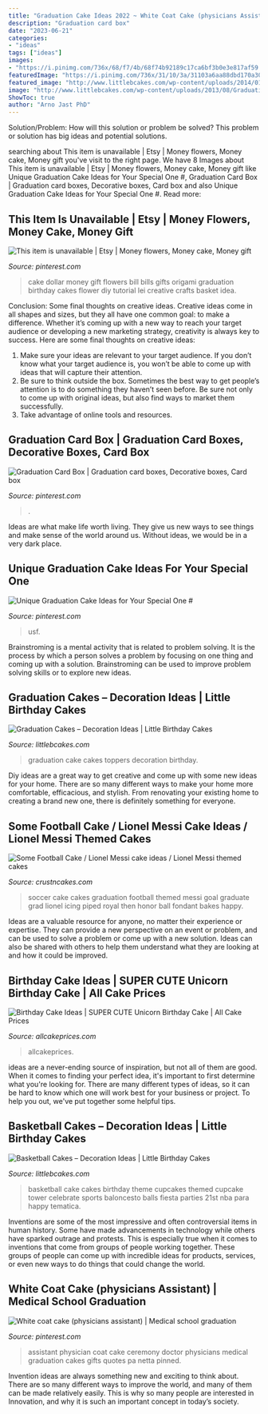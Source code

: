 ```yaml
---
title: "Graduation Cake Ideas 2022 ~ White Coat Cake (physicians Assistant)"
description: "Graduation card box"
date: "2023-06-21"
categories:
- "ideas"
tags: ["ideas"]
images:
- "https://i.pinimg.com/736x/68/f7/4b/68f74b92189c17ca6bf3b0e3e817af59.jpg"
featuredImage: "https://i.pinimg.com/736x/31/10/3a/31103a6aa88dbd170a30c6dd3cea5dac--graduation-card-boxes-graduation-ideas.jpg"
featured_image: "http://www.littlebcakes.com/wp-content/uploads/2014/01/Basketball-Cake-Balls-682x1024.jpg"
image: "http://www.littlebcakes.com/wp-content/uploads/2013/08/Graduation-Cake-Toppers.jpg"
ShowToc: true
author: "Arno Jast PhD"
---
```



Solution/Problem: How will this solution or problem be solved?
This problem or solution has big ideas and potential solutions.

	

		
searching about This item is unavailable | Etsy | Money flowers, Money cake, Money gift you've visit to the right page. We have 8 Images about This item is unavailable | Etsy | Money flowers, Money cake, Money gift like Unique Graduation Cake Ideas for Your Special One #, Graduation Card Box | Graduation card boxes, Decorative boxes, Card box and also Unique Graduation Cake Ideas for Your Special One #. Read more:
		
    
## This Item Is Unavailable | Etsy | Money Flowers, Money Cake, Money Gift

<img loading=lazy src="https://i.pinimg.com/736x/68/f7/4b/68f74b92189c17ca6bf3b0e3e817af59.jpg" onerror="this.onerror=null;this.src='https://tse2.mm.bing.net/th?id=OIP.2RBh_H2aK198nrufq4S2zwHaLH&amp;pid=15.1';" alt="This item is unavailable | Etsy | Money flowers, Money cake, Money gift">

_Source: pinterest.com_

>cake dollar money gift flowers bill bills gifts origami graduation birthday cakes flower diy tutorial lei creative crafts basket idea. 

	

Conclusion: Some final thoughts on creative ideas.
Creative ideas come in all shapes and sizes, but they all have one common goal: to make a difference. Whether it’s coming up with a new way to reach your target audience or developing a new marketing strategy, creativity is always key to success. Here are some final thoughts on creative ideas: 
1. Make sure your ideas are relevant to your target audience. If you don’t know what your target audience is, you won’t be able to come up with ideas that will capture their attention. 
2. Be sure to think outside the box. Sometimes the best way to get people’s attention is to do something they haven’t seen before. Be sure not only to come up with original ideas, but also find ways to market them successfully. 
3. Take advantage of online tools and resources.

    
## Graduation Card Box | Graduation Card Boxes, Decorative Boxes, Card Box

<img loading=lazy src="https://i.pinimg.com/736x/31/10/3a/31103a6aa88dbd170a30c6dd3cea5dac--graduation-card-boxes-graduation-ideas.jpg" onerror="this.onerror=null;this.src='https://tse1.mm.bing.net/th?id=OIP.w8Dk223tGY-80lOgTsLAXgHaJ3&amp;pid=15.1';" alt="Graduation Card Box | Graduation card boxes, Decorative boxes, Card box">

_Source: pinterest.com_

>. 

	

Ideas are what make life worth living. They give us new ways to see things and make sense of the world around us. Without ideas, we would be in a very dark place.

    
## Unique Graduation Cake Ideas For Your Special One #

<img loading=lazy src="https://i.pinimg.com/736x/86/5d/9d/865d9dece6ae5a3131339c87b108280b.jpg" onerror="this.onerror=null;this.src='https://tse4.mm.bing.net/th?id=OIP.H89XekzETx59b_EE45CfPQHaJ4&amp;pid=15.1';" alt="Unique Graduation Cake Ideas for Your Special One #">

_Source: pinterest.com_

>usf. 

	

Brainstroming is a mental activity that is related to problem solving. It is the process by which a person solves a problem by focusing on one thing and coming up with a solution. Brainstroming can be used to improve problem solving skills or to explore new ideas.

    
## Graduation Cakes – Decoration Ideas | Little Birthday Cakes

<img loading=lazy src="http://www.littlebcakes.com/wp-content/uploads/2013/08/Graduation-Cake-Toppers.jpg" onerror="this.onerror=null;this.src='https://tse2.mm.bing.net/th?id=OIP.GEvL3MfpjukUEMgKXFfw4gHaJ4&amp;pid=15.1';" alt="Graduation Cakes – Decoration Ideas | Little Birthday Cakes">

_Source: littlebcakes.com_

>graduation cake cakes toppers decoration birthday. 

	

Diy ideas are a great way to get creative and come up with some new ideas for your home. There are so many different ways to make your home more comfortable, efficacious, and stylish. From renovating your existing home to creating a brand new one, there is definitely something for everyone.

    
## Some Football Cake / Lionel Messi Cake Ideas / Lionel Messi Themed Cakes

<img loading=lazy src="http://www.crustncakes.com/blog/wp-content/uploads/2015/06/638546333f56d1cd290f3bb89ab7cbf0.jpg" onerror="this.onerror=null;this.src='https://tse3.mm.bing.net/th?id=OIP.32TQK9WQKeC9cjQtgstV2QHaJ3&amp;pid=15.1';" alt="Some Football Cake / Lionel Messi cake ideas / Lionel Messi themed cakes">

_Source: crustncakes.com_

>soccer cake cakes graduation football themed messi goal graduate grad lionel icing piped royal then honor ball fondant bakes happy. 

	

Ideas are a valuable resource for anyone, no matter their experience or expertise. They can provide a new perspective on an event or problem, and can be used to solve a problem or come up with a new solution. Ideas can also be shared with others to help them understand what they are looking at and how it could be improved.

    
## Birthday Cake Ideas | SUPER CUTE Unicorn Birthday Cake | All Cake Prices

<img loading=lazy src="http://www.allcakeprices.com/wp-content/uploads/2017/05/Wanna-Be-a-Super-Mom-Order-This-SUPER-CUTE-Unicorn-Birthday-Cake-From-Craftsy.jpg" onerror="this.onerror=null;this.src='https://tse3.mm.bing.net/th?id=OIP.ImcPmbK-ND7FNlAS32gp8wHaIb&amp;pid=15.1';" alt="Birthday Cake Ideas | SUPER CUTE Unicorn Birthday Cake | All Cake Prices">

_Source: allcakeprices.com_

>allcakeprices. 

	

ideas are a never-ending source of inspiration, but not all of them are good. When it comes to finding your perfect idea, it's important to first determine what you're looking for. There are many different types of ideas, so it can be hard to know which one will work best for your business or project. To help you out, we've put together some helpful tips.

    
## Basketball Cakes – Decoration Ideas | Little Birthday Cakes

<img loading=lazy src="http://www.littlebcakes.com/wp-content/uploads/2014/01/Basketball-Cake-Balls-682x1024.jpg" onerror="this.onerror=null;this.src='https://tse1.mm.bing.net/th?id=OIP.6t2AUa0_UYP5hV_dtgtI7AHaLH&amp;pid=15.1';" alt="Basketball Cakes – Decoration Ideas | Little Birthday Cakes">

_Source: littlebcakes.com_

>basketball cake cakes birthday theme cupcakes themed cupcake tower celebrate sports baloncesto balls fiesta parties 21st nba para happy tematica. 

	

Inventions are some of the most impressive and often controversial items in human history. Some have made advancements in technology while others have sparked outrage and protests. This is especially true when it comes to inventions that come from groups of people working together. These groups of people can come up with incredible ideas for products, services, or even new ways to do things that could change the world.

    
## White Coat Cake (physicians Assistant) | Medical School Graduation

<img loading=lazy src="https://i.pinimg.com/736x/72/53/0e/72530e9ea009ff06a00c8948a0c36990--physician-assistant-white-coats.jpg" onerror="this.onerror=null;this.src='https://tse4.mm.bing.net/th?id=OIP.V756EWDwV7_CnLa0nMoTYwHaJ6&amp;pid=15.1';" alt="White coat cake (physicians assistant) | Medical school graduation">

_Source: pinterest.com_

>assistant physician coat cake ceremony doctor physicians medical graduation cakes gifts quotes pa netta pinned. 

	

Invention ideas are always something new and exciting to think about. There are so many different ways to improve the world, and many of them can be made relatively easily. This is why so many people are interested in Innovation, and why it is such an important concept in today’s society.

